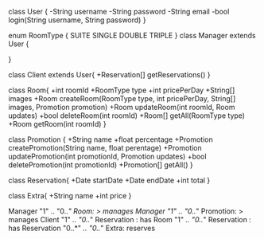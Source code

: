 
class User {
-String username
-String password
-String email
-bool login(String username, String password)
}

enum RoomType {
SUITE
SINGLE
DOUBLE
TRIPLE
}
class Manager extends User {

}

class Client extends User{
+Reservation[] getReservations()
}

class Room{
+int roomId
+RoomType type
+int pricePerDay
+String[] images
+Room createRoom(RoomType type, int pricePerDay, String[] images, Promotion promotion)
+Room updateRoom(int roomId, Room updates)
+bool deleteRoom(int roomId)
+Room[] getAll(RoomType type)
+Room getRoom(int roomId)
}

class Promotion {
+String name
+float percentage
+Promotion createPromotion(String name, float perentage)
+Promotion updatePromotion(int promotionId, Promotion updates)
+bool deletePromotion(int promotionId)
+Promotion[] getAll()
}


class Reservation{
+Date startDate
+Date endDate
+int total
}

class Extra{
+String name
+int price
}

Manager "1" .. "0..*" Room: > manages
Manager "1" .. "0..*" Promotion: > manages
Client "1" *.. "0..*" Reservation : has
Room "1" *.. "0..*" Reservation : has
Reservation  "0..*" *.. "0..*" Extra: reserves
